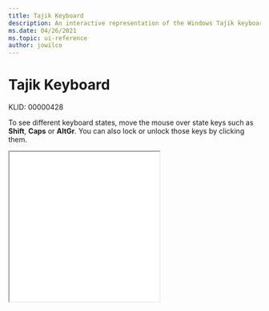 ```yaml
---
title: Tajik Keyboard
description: An interactive representation of the Windows Tajik keyboard. To see different keyboard states, click or move the mouse over the state keys.
ms.date: 04/26/2021
ms.topic: ui-reference
author: jowilco
---
```


# Tajik Keyboard

KLID: 00000428

To see different keyboard states, move the mouse over state keys such as **Shift**, **Caps** or **AltGr**. You can also lock or unlock those keys by clicking them.

<iframe src="kbdtajik.html" height="300"></iframe>
